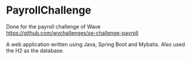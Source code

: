 # PayrollChallenge
Done for the payroll challenge of Wave https://github.com/wvchallenges/se-challenge-payroll

A web application written using Java, Spring Boot and Mybatis. Also used the H2 as the database.
